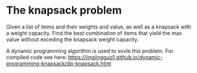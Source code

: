 # The knapsack problem

Given a list of items and their weights and value, as well as a knapsack with a weight capacity. Find the best combination of items that yield the max value without exceding the knapsack weight capacity.

A dynamic programming algorithm is used to sovle this problem. For compiled code see here:
https://jingjingguo1.github.io/dynamic-programming-knapsack/dp-knapsack.html

